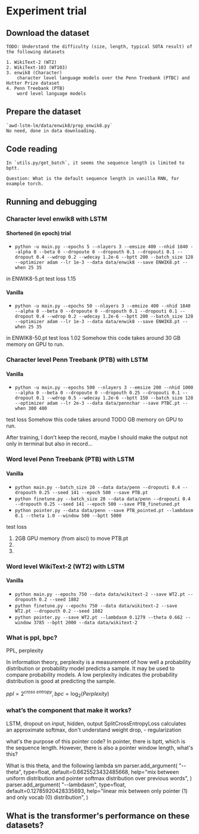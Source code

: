 # Experiment trial

##  Download the dataset

    TODO: Understand the difficulty (size, length, typical SOTA result) of the following datasets

    1. WikiText-2 (WT2)
    2. WikiText-103 (WT103)
    3. enwik8 (Character)
        character level language models over the Penn Treebank (PTBC) and Hutter Prize dataset
    4. Penn Treebank (PTB)
        word level language models

## Prepare the dataset

    `awd-lstm-lm/data/enwik8/prep_enwik8.py`
    No need, done in data downloading.

## Code reading

    In `utils.py/get_batch`, it seems the sequence length is limited to bptt. 
    
    Question: What is the default sequence length in vanilla RNN, for example torch. 

## Running and debugging

### Character level enwik8 with LSTM

#### Shortened (in epoch) trial
+ `python -u main.py --epochs 5 --nlayers 3 --emsize 400 --nhid 1840 --alpha 0 --beta 0 --dropoute 0 --dropouth 0.1 --dropouti 0.1 --dropout 0.4 --wdrop 0.2 --wdecay 1.2e-6 --bptt 200 --batch_size 128 --optimizer adam --lr 1e-3 --data data/enwik8 --save ENWIK8.pt --when 25 35`

in ENWIK8-5.pt
test loss 1.15 

#### Vanilla
+ `python -u main.py --epochs 50 --nlayers 3 --emsize 400 --nhid 1840 --alpha 0 --beta 0 --dropoute 0 --dropouth 0.1 --dropouti 0.1 --dropout 0.4 --wdrop 0.2 --wdecay 1.2e-6 --bptt 200 --batch_size 128 --optimizer adam --lr 1e-3 --data data/enwik8 --save ENWIK8.pt --when 25 35`

in ENWIK8-50.pt
test loss 1.02
Somehow this code takes around 30 GB memory on GPU to run. 

### Character level Penn Treebank (PTB) with LSTM

#### Vanilla 

+ `python -u main.py --epochs 500 --nlayers 3 --emsize 200 --nhid 1000 --alpha 0 --beta 0 --dropoute 0 --dropouth 0.25 --dropouti 0.1 --dropout 0.1 --wdrop 0.5 --wdecay 1.2e-6 --bptt 150 --batch_size 128 --optimizer adam --lr 2e-3 --data data/pennchar --save PTBC.pt --when 300 400`

test loss 
Somehow this code takes around TODO GB memory on GPU to run. 

After training, I don't keep the record, maybe I should make the output not only in terminal but also in record...

### Word level Penn Treebank (PTB) with LSTM

#### Vanilla 
+ `python main.py --batch_size 20 --data data/penn --dropouti 0.4 --dropouth 0.25 --seed 141 --epoch 500 --save PTB.pt`
+ `python finetune.py --batch_size 20 --data data/penn --dropouti 0.4 --dropouth 0.25 --seed 141 --epoch 500 --save PTB_finetuned.pt`
+ `python pointer.py --data data/penn --save PTB_pointed.pt --lambdasm 0.1 --theta 1.0 --window 500 --bptt 5000`

test loss
1. 2GB GPU memory (from aisci) to move PTB.pt
2. 
3. 

### Word level WikiText-2 (WT2) with LSTM


#### Vanilla 

+ `python main.py --epochs 750 --data data/wikitext-2 --save WT2.pt --dropouth 0.2 --seed 1882`
+ `python finetune.py --epochs 750 --data data/wikitext-2 --save WT2.pt --dropouth 0.2 --seed 1882`
+ `python pointer.py --save WT2.pt --lambdasm 0.1279 --theta 0.662 --window 3785 --bptt 2000 --data data/wikitext-2`

### What is ppl, bpc?

PPL, perplexity

In information theory, perplexity is a measurement of how well a probability distribution or probability model predicts a sample. It may be used to compare probability models. A low perplexity indicates the probability distribution is good at predicting the sample.

$ppl = 2^{cross\ entropy}, bpc = \log_2(Perplexity)$


### what’s the component that make it works?

LSTM, 
dropout on input, hidden, output
SplitCrossEntropyLoss calculates an approximate softmax, don't understand
weight drop, - regularization

what's the purpose of this pointer code? 
In pointer, there is bptt, which is the sequence length. 
However, there is also a pointer window length, what's this? 

What is this theta, and the following lambda sm
parser.add_argument(
    "--theta",
    type=float,
    default=0.6625523432485668,
    help="mix between uniform distribution and pointer softmax distribution over previous words",
)
parser.add_argument(
    "--lambdasm",
    type=float,
    default=0.12785920428335693,
    help="linear mix between only pointer (1) and only vocab (0) distribution",
)



## What is the transformer's performance on these datasets?






